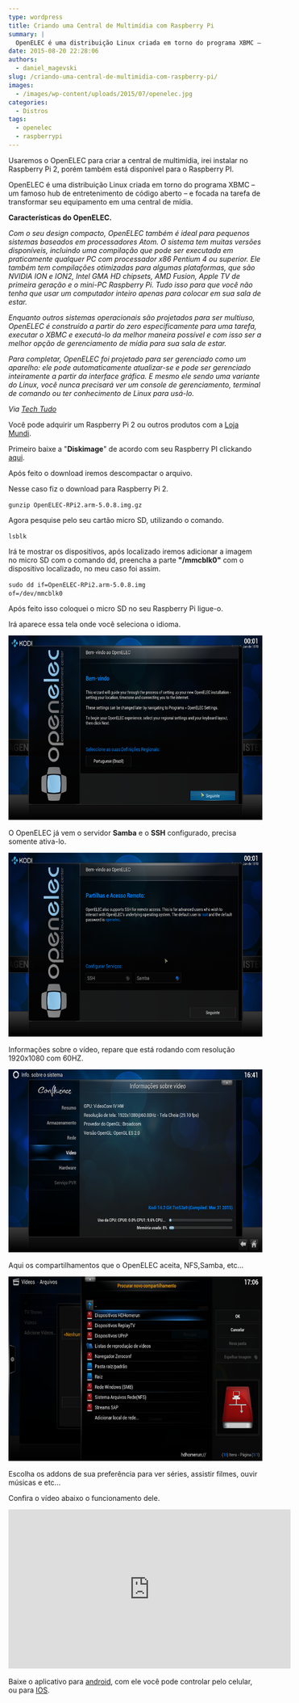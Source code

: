 ```yaml
---
type: wordpress
title: Criando uma Central de Multimídia com Raspberry Pi
summary: |
  OpenELEC é uma distribuição Linux criada em torno do programa XBMC – um famoso hub de entretenimento de código aberto – e focada na tarefa de transformar seu equipamento em uma central de mídia.
date: 2015-08-20 22:28:06
authors:
  - daniel_magevski
slug: /criando-uma-central-de-multimidia-com-raspberry-pi/
images:
  - /images/wp-content/uploads/2015/07/openelec.jpg
categories:
  - Distros
tags:
  - openelec
  - raspberrypi
---
```


Usaremos o OpenELEC para criar a central de multimídia, irei instalar no Raspberry Pi 2, porém também está disponível para o Raspberry PI.

OpenELEC é uma distribuição Linux criada em torno do programa XBMC – um famoso hub de entretenimento de código aberto – e focada na tarefa de transformar seu equipamento em uma central de mídia.

<!--more-->

<strong>Características do OpenELEC.</strong>

<em>Com o seu design compacto, OpenELEC também é ideal para pequenos sistemas baseados em processadores Atom. O sistema tem muitas versões disponíveis, incluindo uma compilação que pode ser executada em praticamente qualquer PC com processador x86 Pentium 4 ou superior. Ele também tem compilações otimizadas para algumas plataformas, que são NVIDIA ION e ION2, Intel GMA HD chipsets, AMD Fusion, Apple TV de primeira geração e o mini-PC Raspberry Pi. Tudo isso para que você não tenha que usar um computador inteiro apenas para colocar em sua sala de estar.</em>

<em>Enquanto outros sistemas operacionais são projetados para ser multiuso, OpenELEC é construído a partir do zero especificamente para uma tarefa, executar o XBMC e executá-lo da melhor maneira possível e com isso ser a melhor opção de gerenciamento de mídia para sua sala de estar.</em>

<em>Para completar, OpenELEC foi projetado para ser gerenciado como um aparelho: ele pode automaticamente atualizar-se e pode ser gerenciado inteiramente a partir da interface gráfica. E mesmo ele sendo uma variante do Linux, você nunca precisará ver um console de gerenciamento, terminal de comando ou ter conhecimento de Linux para usá-lo.</em>

<em>Via <a href="http://www.techtudo.com.br/tudo-sobre/openelec.html" target="_blank">Tech Tudo</a></em>

Você pode adquirir um Raspberry Pi 2 ou outros produtos com a <a href="http://www.lojamundi.com.br/embarcados-raspberry-cubieboard-beagleboneblack.html/?utm_source=Blog&amp;utm_medium=Banner&amp;utm_campaign=ButecoOpenSource" target="_blank">Loja Mundi</a>.

<!--more-->

Primeiro baixe a "<strong>Diskimage</strong>" de acordo com seu Raspberry PI clickando <a href="http://openelec.tv/get-openelec" target="_blank">aqui</a>.

Após feito o download iremos descompactar o arquivo.

Nesse caso fiz o download para Raspberry Pi 2.

<code>gunzip OpenELEC-RPi2.arm-5.0.8.img.gz</code>

Agora pesquise pelo seu cartão micro SD, utilizando o comando.

<code>lsblk</code>

Irá te mostrar os dispositivos, após localizado iremos adicionar a imagem no micro SD com o comando dd, preencha a parte <strong>"/mmcblk0"</strong> com o dispositivo localizado, no meu caso foi assim.

<code>sudo dd if=OpenELEC-RPi2.arm-5.0.8.img of=/dev/mmcblk0</code>

Após feito isso coloquei o micro SD no seu Raspberry Pi ligue-o.

Irá aparece essa tela onde você seleciona o idioma.

<a href="/images/wp-content/uploads/2015/07/OpenElec1.png"><img class="alignnone wp-image-3155" src="/images/wp-content/uploads/2015/07/OpenElec1.png" alt="OpenElec1" width="649" height="365" /></a>

O OpenELEC já vem o servidor <strong>Samba</strong> e o <strong>SSH</strong> configurado, precisa somente ativa-lo.

<a href="/images/wp-content/uploads/2015/07/OpenElec2.png"><img class="alignnone wp-image-3156" src="/images/wp-content/uploads/2015/07/OpenElec2.png" alt="OpenElec2" width="647" height="364" /></a>

Informações sobre o vídeo, repare que está rodando com resolução 1920x1080 com 60HZ.

<a href="/images/wp-content/uploads/2015/07/OpenElec3.png"><img class="alignnone wp-image-3157" src="/images/wp-content/uploads/2015/07/OpenElec3.png" alt="OpenElec3" width="644" height="362" /></a>

Aqui os compartilhamentos que o OpenELEC aceita, NFS,Samba, etc...

<a href="/images/wp-content/uploads/2015/07/OpenElec5.png"><img class="alignnone wp-image-3159" src="/images/wp-content/uploads/2015/07/OpenElec5.png" alt="OpenElec5" width="649" height="365" /></a>

Escolha os addons de sua preferência para ver séries, assistir filmes, ouvir músicas e etc...

Confira o vídeo abaixo o funcionamento dele.

<iframe width="560" height="315" src="https://www.youtube.com/watch?v=-U7kZF14tDQ" frameborder="0" allowfullscreen></iframe>

Baixe o aplicativo para <a href="https://play.google.com/store/apps/details?id=org.xbmc.kore" target="_blank">android</a>, com ele você pode controlar pelo celular, ou para <a href="https://itunes.apple.com/us/app/unofficial-official-xbmc-remote/id520480364?ls=1&amp;mt=8" target="_blank">IOS</a>.